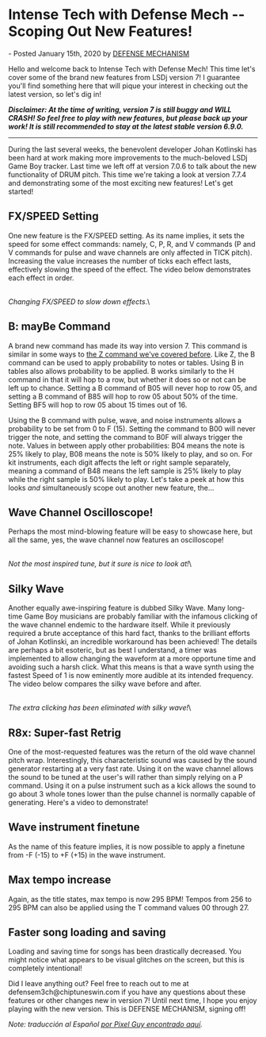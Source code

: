 Intense Tech with Defense Mech -- Scoping Out New Features!
===========================================================

\- Posted January 15th, 2020 by [DEFENSE
MECHANISM](https://defensemech.com "Posts by DEFENSE MECHANISM")

<div>

Hello and welcome back to Intense Tech with Defense Mech! This time
let's cover some of the brand new features from LSDj version 7! I
guarantee you'll find something here that will pique your interest in
checking out the latest version, so let's dig in!

***Disclaimer: At the time of writing, version 7 is still buggy and WILL
CRASH! So feel free to play with new features, but please back up your
work! It is still recommended to stay at the latest stable version
6.9.0.***

------------------------------------------------------------------------

During the last several weeks, the benevolent developer Johan Kotlinski
has been hard at work making more improvements to the much-beloved LSDj
Game Boy tracker. Last time we left off at version 7.0.6 to talk about
the new functionality of DRUM pitch. This time we're taking a look at
version 7.7.4 and demonstrating some of the most exciting new features!
Let's get started!

FX/SPEED Setting
----------------

One new feature is the FX/SPEED setting. As its name implies, it sets
the speed for some effect commands: namely, C, P, R, and V commands (P
and V commands for pulse and wave channels are only affected in TICK
pitch). Increasing the value increases the number of ticks each effect
lasts, effectively slowing the speed of the effect. The video below
demonstrates each effect in order.

\
*Changing FX/SPEED to slow down effects*.\

B: mayBe Command
----------------

A brand new command has made its way into version 7. This command is
similar in some ways to [the Z command we've covered
before](dont-sleep-on-z-feat-hypnogram.html). Like Z, the B command can
be used to apply probability to notes or tables. Using B in tables also
allows probability to be applied. B works similarly to the H command in
that it will hop to a row, but whether it does so or not can be left up
to chance. Setting a B command of B05 will never hop to row 05, and
setting a B command of B85 will hop to row 05 about 50% of the time.
Setting BF5 will hop to row 05 about 15 times out of 16.

Using the B command with pulse, wave, and noise instruments allows a
probability to be set from 0 to F (15). Setting the command to B00 will
never trigger the note, and setting the command to B0F will always
trigger the note. Values in between apply other probabilities: B04 means
the note is 25% likely to play, B08 means the note is 50% likely to
play, and so on. For kit instruments, each digit affects the left or
right sample separately, meaning a command of B48 means the left sample
is 25% likely to play while the right sample is 50% likely to play.
Let's take a peek at how this looks *and* simultaneously scope out
another new feature, the...

Wave Channel Oscilloscope!
--------------------------

Perhaps the most mind-blowing feature will be easy to showcase here, but
all the same, yes, the wave channel now features an oscilloscope!

\
*Not the most inspired tune, but it sure is nice to look at!*\

Silky Wave
----------

Another equally awe-inspiring feature is dubbed Silky Wave. Many
long-time Game Boy musicians are probably familiar with the infamous
clicking of the wave channel endemic to the hardware itself. While it
previously required a brute acceptance of this hard fact, thanks to the
brilliant efforts of Johan Kotlinski, an incredible workaround has been
achieved! The details are perhaps a bit esoteric, but as best I
understand, a timer was implemented to allow changing the waveform at a
more opportune time and avoiding such a harsh click. What this means is
that a wave synth using the fastest Speed of 1 is now eminently more
audible at its intended frequency. The video below compares the silky
wave before and after.

\
*The extra clicking has been eliminated with silky wave!*\

R8x: Super-fast Retrig
----------------------

One of the most-requested features was the return of the old wave
channel pitch wrap. Interestingly, this characteristic sound was caused
by the sound generator restarting at a very fast rate. Using it on the
wave channel allows the sound to be tuned at the user's will rather than
simply relying on a P command. Using it on a pulse instrument such as a
kick allows the sound to go about 3 whole tones lower than the pulse
channel is normally capable of generating. Here's a video to
demonstrate!

Wave instrument finetune
------------------------

As the name of this feature implies, it is now possible to apply a
finetune from -F (-15) to +F (+15) in the wave instrument.

Max tempo increase
------------------

Again, as the title states, max tempo is now 295 BPM! Tempos from 256 to
295 BPM can also be applied using the T command values 00 through 27.

Faster song loading and saving
------------------------------

Loading and saving time for songs has been drastically decreased. You
might notice what appears to be visual glitches on the screen, but this
is completely intentional!

Did I leave anything out? Feel free to reach out to me at
defensem3ch\@chiptuneswin.com if you have any questions about these
features or other changes new in version 7! Until next time, I hope you
enjoy playing with the new version. This is DEFENSE MECHANISM, signing
off!

*Note: traducción al Español [por Pixel Guy encontrado
aquí](examinando-las-nuevas-funciones.html).*

</div>
